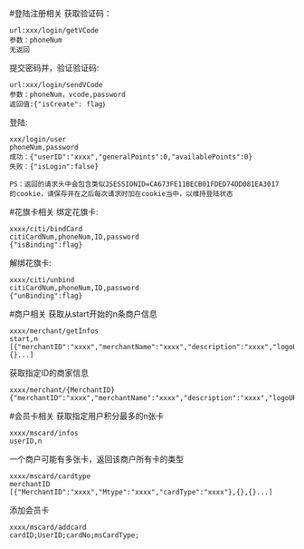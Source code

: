 #登陆注册相关
获取验证码：
```$xslt
url:xxx/login/getVCode
参数：phoneNum
无返回
```
提交密码并，验证验证码:
```$xslt
url:xxx/login/sendVCode
参数：phoneNum，vcode,password
返回值:{"isCreate": flag｝
```
登陆:
```$xslt
xxx/login/user
phoneNum,password
成功：{"userID":"xxxx","generalPoints":0,"availablePoints":0}
失败：{"isLogin":false}

PS：返回的请求头中会包含类似JSESSIONID=CA673FE11BECB01FDED74DD081EA3017
的cookie，请保存并在之后每次请求时加在cookie当中，以维持登陆状态
```
#花旗卡相关
绑定花旗卡:
```
xxxx/citi/bindCard
citiCardNum,phoneNum,ID,password
{"isBinding":flag}
```
解绑花旗卡:
```
xxxx/citi/unbind
citiCardNum,phoneNum,ID,password
{"unBinding":flag}
```
#商户相关
获取从start开始的n条商户信息
```
xxxx/merchant/getInfos
start,n
[{"merchantID":"xxxx","merchantName":"xxxx","description":"xxxx","logoURL":"xxxx"},{}...]
```
获取指定ID的商家信息
```
xxxx/merchant/{MerchantID}
{"merchantID":"xxxx","merchantName":"xxxx","description":"xxxx","logoURL":"xxxx"}
```
#会员卡相关
获取指定用户积分最多的n张卡
```
xxxx/mscard/infos
userID,n

```
一个商户可能有多张卡，返回该商户所有卡的类型
```
xxxx/mscard/cardtype
merchantID
[{"MerchantID":"xxxx","Mtype":"xxxx","cardType":"xxxx"},{},{}...]
```
添加会员卡
```
xxxx/mscard/addcard
cardID;UserID;cardNo;msCardType;
```
